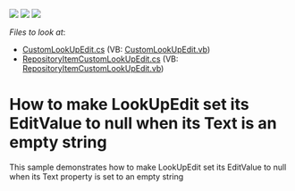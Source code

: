 <!-- default badges list -->
![](https://img.shields.io/endpoint?url=https://codecentral.devexpress.com/api/v1/VersionRange/128621618/10.1.8%2B)
[![](https://img.shields.io/badge/Open_in_DevExpress_Support_Center-FF7200?style=flat-square&logo=DevExpress&logoColor=white)](https://supportcenter.devexpress.com/ticket/details/E2785)
[![](https://img.shields.io/badge/📖_How_to_use_DevExpress_Examples-e9f6fc?style=flat-square)](https://docs.devexpress.com/GeneralInformation/403183)
<!-- default badges end -->
<!-- default file list -->
*Files to look at*:

* [CustomLookUpEdit.cs](./CS/CustomEditorWinApp3/CustomLookUpEdit.cs) (VB: [CustomLookUpEdit.vb](./VB/CustomEditorWinApp3/CustomLookUpEdit.vb))
* [RepositoryItemCustomLookUpEdit.cs](./CS/CustomEditorWinApp3/RepositoryItemCustomLookUpEdit.cs) (VB: [RepositoryItemCustomLookUpEdit.vb](./VB/CustomEditorWinApp3/RepositoryItemCustomLookUpEdit.vb))
<!-- default file list end -->
# How to make LookUpEdit set its EditValue to null when its Text is an empty string


<p>This sample demonstrates how to make LookUpEdit set its  EditValue to null when its Text property is set to an empty string</p>

<br/>



